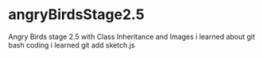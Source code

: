 # angryBirdsStage2.5
Angry Birds stage 2.5 with Class Inheritance and Images
i learned about git bash coding
i learned git add sketch.js